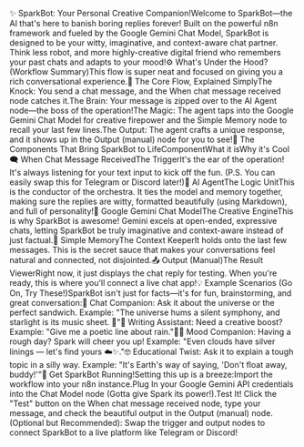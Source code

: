 ✨ SparkBot: Your Personal Creative Companion!Welcome to SparkBot—the AI that's here to banish boring replies forever! Built on the powerful n8n framework and fueled by the Google Gemini Chat Model, SparkBot is designed to be your witty, imaginative, and context-aware chat partner. Think less robot, and more highly-creative digital friend who remembers your past chats and adapts to your mood!⚙️ What's Under the Hood? (Workflow Summary)This flow is super neat and focused on giving you a rich conversational experience.🧩 The Core Flow, Explained SimplyThe Knock: You send a chat message, and the When chat message received node catches it.The Brain: Your message is zipped over to the AI Agent node—the boss of the operation!The Magic: The agent taps into the Google Gemini Chat Model for creative firepower and the Simple Memory node to recall your last few lines.The Output: The agent crafts a unique response, and it shows up in the Output (manual) node for you to see!🧠 The Components That Bring SparkBot to LifeComponentWhat it isWhy it's Cool🗨️ When Chat Message ReceivedThe TriggerIt's the ear of the operation! It's always listening for your text input to kick off the fun. (P.S. You can easily swap this for Telegram or Discord later!)🤖 AI AgentThe Logic UnitThis is the conductor of the orchestra. It ties the model and memory together, making sure the replies are witty, formatted beautifully (using Markdown), and full of personality!🧠 Google Gemini Chat ModelThe Creative EngineThis is why SparkBot is awesome! Gemini excels at open-ended, expressive chats, letting SparkBot be truly imaginative and context-aware instead of just factual.💾 Simple MemoryThe Context KeeperIt holds onto the last few messages. This is the secret sauce that makes your conversations feel natural and connected, not disjointed.📤 Output (Manual)The Result ViewerRight now, it just displays the chat reply for testing. When you're ready, this is where you'll connect a live chat app!💡 Example Scenarios (Go On, Try These!)SparkBot isn't just for facts—it's for fun, brainstorming, and great conversation:💬 Chat Companion: Ask it about the universe or the perfect sandwich. Example: "The universe hums a silent symphony, and starlight is its music sheet. 🌌"🎨 Writing Assistant: Need a creative boost? Example: "Give me a poetic line about rain."🧘‍♂️ Mood Companion: Having a rough day? Spark will cheer you up! Example: "Even clouds have silver linings — let's find yours ☁️✨."🤓 Educational Twist: Ask it to explain a tough topic in a silly way. Example: "It's Earth's way of saying, 'Don't float away, buddy!'"🚀 Get SparkBot Running!Setting this up is a breeze:Import the workflow into your n8n instance.Plug In your Google Gemini API credentials into the Chat Model node (Gotta give Spark its power!).Test It! Click the "Test" button on the When chat message received node, type your message, and check the beautiful output in the Output (manual) node.(Optional but Recommended): Swap the trigger and output nodes to connect SparkBot to a live platform like Telegram or Discord!